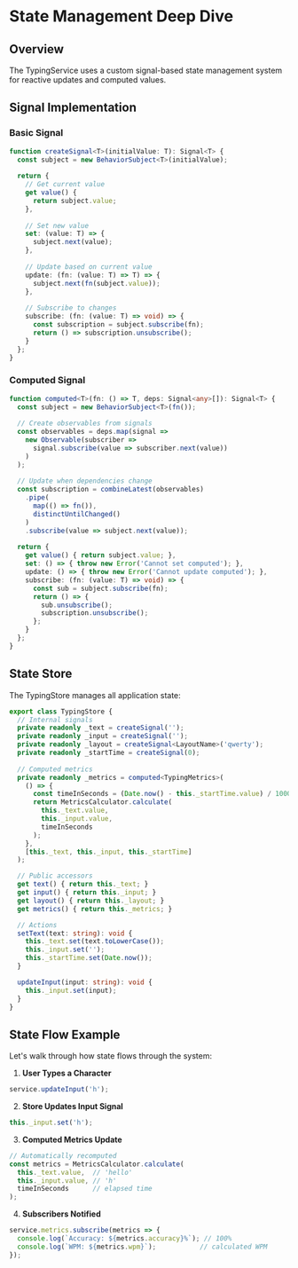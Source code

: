 # State Management Deep Dive

## Overview

The TypingService uses a custom signal-based state management system for reactive updates and computed values.

## Signal Implementation

### Basic Signal
```typescript
function createSignal<T>(initialValue: T): Signal<T> {
  const subject = new BehaviorSubject<T>(initialValue);
  
  return {
    // Get current value
    get value() { 
      return subject.value; 
    },
    
    // Set new value
    set: (value: T) => {
      subject.next(value);
    },
    
    // Update based on current value
    update: (fn: (value: T) => T) => {
      subject.next(fn(subject.value));
    },
    
    // Subscribe to changes
    subscribe: (fn: (value: T) => void) => {
      const subscription = subject.subscribe(fn);
      return () => subscription.unsubscribe();
    }
  };
}
```

### Computed Signal
```typescript
function computed<T>(fn: () => T, deps: Signal<any>[]): Signal<T> {
  const subject = new BehaviorSubject<T>(fn());
  
  // Create observables from signals
  const observables = deps.map(signal => 
    new Observable(subscriber => 
      signal.subscribe(value => subscriber.next(value))
    )
  );
  
  // Update when dependencies change
  const subscription = combineLatest(observables)
    .pipe(
      map(() => fn()),
      distinctUntilChanged()
    )
    .subscribe(value => subject.next(value));
  
  return {
    get value() { return subject.value; },
    set: () => { throw new Error('Cannot set computed'); },
    update: () => { throw new Error('Cannot update computed'); },
    subscribe: (fn: (value: T) => void) => {
      const sub = subject.subscribe(fn);
      return () => {
        sub.unsubscribe();
        subscription.unsubscribe();
      };
    }
  };
}
```

## State Store

The TypingStore manages all application state:

```typescript
export class TypingStore {
  // Internal signals
  private readonly _text = createSignal('');
  private readonly _input = createSignal('');
  private readonly _layout = createSignal<LayoutName>('qwerty');
  private readonly _startTime = createSignal(0);
  
  // Computed metrics
  private readonly _metrics = computed<TypingMetrics>(
    () => {
      const timeInSeconds = (Date.now() - this._startTime.value) / 1000;
      return MetricsCalculator.calculate(
        this._text.value,
        this._input.value,
        timeInSeconds
      );
    },
    [this._text, this._input, this._startTime]
  );

  // Public accessors
  get text() { return this._text; }
  get input() { return this._input; }
  get layout() { return this._layout; }
  get metrics() { return this._metrics; }

  // Actions
  setText(text: string): void {
    this._text.set(text.toLowerCase());
    this._input.set('');
    this._startTime.set(Date.now());
  }

  updateInput(input: string): void {
    this._input.set(input);
  }
}
```

## State Flow Example

Let's walk through how state flows through the system:

1. **User Types a Character**
```typescript
service.updateInput('h');
```

2. **Store Updates Input Signal**
```typescript
this._input.set('h');
```

3. **Computed Metrics Update**
```typescript
// Automatically recomputed
const metrics = MetricsCalculator.calculate(
  this._text.value,  // 'hello'
  this._input.value, // 'h'
  timeInSeconds      // elapsed time
);
```

4. **Subscribers Notified**
```typescript
service.metrics.subscribe(metrics => {
  console.log(`Accuracy: ${metrics.accuracy}%`); // 100%
  console.log(`WPM: ${metrics.wpm}`);           // calculated WPM
});
```